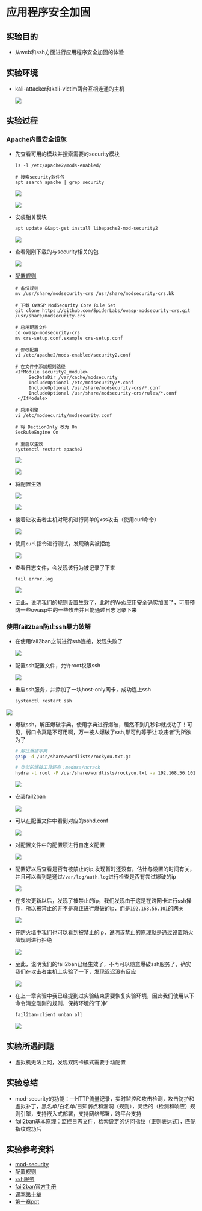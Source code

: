 # 应用程序安全加固

## 实验目的

+ 从web和ssh方面进行应用程序安全加固的体验

## 实验环境

+ kali-attacker和kali-victim两台互相连通的主机

  ![](./image/实验拓扑.png)



## 实验过程

### Apache内置安全设施

+ 先查看可用的模块并搜索需要的security模块

  ```
  ls -l /etc/apache2/mods-enabled/
  
  # 搜索security软件包
  apt search apache | grep security
  ```

  ![](./image/enable.png)

  ![](./image/find.png)

+ 安装相关模块

  ```
  apt update &&apt-get install libapache2-mod-security2
  ```
  
  ![](./image/lib.png)
  
+ 查看刚刚下载的与security相关的包

  ![](./image/security.png)

+ [配置规则](https://github.com/CUCCS/2018-NS-Public-jckling/blob/ns-0x10/ns-0x10/chap0x10实验.md)

  ```
  # 备份规则
  mv /usr/share/modsecurity-crs /usr/share/modsecurity-crs.bk
  
  # 下载 OWASP ModSecurity Core Rule Set
  git clone https://github.com/SpiderLabs/owasp-modsecurity-crs.git /usr/share/modsecurity-crs
  
  # 启用配置文件
  cd owasp-modsecurity-crs
  mv crs-setup.conf.example crs-setup.conf
  
  # 修改配置
  vi /etc/apache2/mods-enabled/security2.conf
  
  # 在文件中添加规则路径
  <IfModule security2_module> 
       SecDataDir /var/cache/modsecurity 
       IncludeOptional /etc/modsecurity/*.conf 
       IncludeOptional /usr/share/modsecurity-crs/*.conf 
       IncludeOptional /usr/share/modsecurity-crs/rules/*.conf 
   </IfModule>
  
  # 启用引擎
  vi /etc/modsecurity/modsecurity.conf
  
  # 将 DectionOnly 改为 On
  SecRuleEngine On
  
  # 重启以生效
  systemctl restart apache2
  ```

  ![](./image/git.png)
  
  ![](./image/配置.png)
  
+ 将配置生效
  
  ![](./image/on.png)
  
  ![](./image/重启.png)
  
+ 接着让攻击者主机对靶机进行简单的xss攻击（使用curl命令）
  
  ![](./image/xss.png)
  
+ 使用`curl`指令进行测试，发现确实被拒绝
  
  ![](./image/访问拒绝.png)
  
+ 查看日志文件，会发现该行为被记录了下来

  ```
  tail error.log
  ```

  ![](./image/webgoat.png)


+ 至此，说明我们的规则设置生效了，此时的Web应用安全确实加固了，可用预防一些owasp中的一些攻击并且能通过日志记录下来



### 使用fail2ban防止ssh暴力破解

+ 在使用fail2ban之前进行ssh连接，发现失败了

  ![](./image/Ssh.png)

+ 配置ssh配置文件，允许root权限ssh
  
  ![](./image/root.png)
  
+ 重启ssh服务，并添加了一块host-only网卡，成功连上ssh

  ```bash
  systemctl restart ssh
  ```

![](./image/成功ssh.png)


+ 爆破ssh，解压爆破字典，使用字典进行爆破，居然不到几秒钟就成功了！可见，弱口令真是不可用啊，万一被人爆破了ssh,那可约等于让‘攻击者’为所欲为了

  ```bash
  # 解压爆破字典
  gzip -d /usr/share/wordlists/rockyou.txt.gz
  
  # 类似的爆破工具还有：medusa/ncrack
  hydra -l root -P /usr/share/wordlists/rockyou.txt -v 192.168.56.101 ssh
  ```

  ![](./image/爆破成功.png)

+ 安装fail2ban
  
  ![](./image/fail2ban.png)
  
+ 可以在配置文件中看到对应的sshd.conf

  ![](./image/conf.png)

+ 对配置文件中的配置项进行自定义配置

  ![](./image/配置ssh.png)

+ 配置好以后查看是否有被禁止的ip,发现暂时还没有，估计与设置的时间有关，并且可以看到是通过`/var/log/auth.log`进行检查是否有尝试爆破的ip

  ![](./image/ban.png)

+ 在多次更新以后，发现了被禁止的ip，我们发现由于这是在跨网卡进行ssh操作，所以被禁止的并不是真正进行爆破的ip，而是`192.168.56.101`的网关

  ![](./image/发现.png)

+ 在防火墙中我们也可以看到被禁止的ip，说明该禁止的原理就是通过设置防火墙规则进行拒绝

  ![](./image/f防火墙.png)

+ 至此，说明我们的fail2ban已经生效了，不再可以随意爆破ssh服务了，确实我们在攻击者主机上实验了一下，发现迟迟没有反应

  ![](./image/没有反应.png)

+ 在上一章实验中我已经提到过实验结束需要恢复实验环境，因此我们使用以下命令清空刚刚的规则，保持环境的‘干净’

  ```bash
  fail2ban-client unban all
  ```

  ![](./image/清空环境.png)



## 实验所遇问题

+ 虚拟机无法上网，发现双网卡模式需要手动配置



## 实验总结

+ mod-security的功能：—HTTP流量记录，实时监控和攻击检测，攻击防护和虚拟补丁，⿊名单/白名单/已知弱点和漏洞（规则），灵活的（检测和响应）规则引擎，支持嵌⼊式部署，支持⽹络部署，跨平台支持
+ fail2ban基本原理：监控日志⽂件，检索设定的访问指纹（正则表达式），匹配指纹成功后 



## 实验参考资料

+ [mod-security](https://sourceforge.net/projects/mod-security/)
+ [配置规则](https://github.com/CUCCS/2018-NS-Public-jckling/blob/ns-0x10/ns-0x10/chap0x10实验.md)
+ [ssh服务](https://linuxhint.com/enable-ssh-server-debian/)
+ [fail2ban官方手册](https://www.fail2ban.org/wiki/index.php/Main_Page)
+ [课本第十章](https://c4pr1c3.github.io/cuc-ns/chap0x10/main.html)
+ [第十章ppt](http://sec.cuc.edu.cn/huangwei/cuc-wiki/courses/2014_2/nsLecture0x10.pdf)

